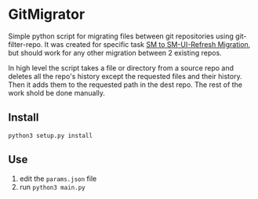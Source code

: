 # GitMigrator
Simple python script for migrating files between git repositories using git-filter-repo.
It was created for specific task [SM to SM-UI-Refresh Migration](https://github.com/redislabsdev/SM-UI-Refresh/blob/develop/automation/readme/file-migration.md), but should work for any other migration between 2 existing repos.

In high level the script takes a file or directory from a source repo and deletes all the repo's history except the requested files and their history.
Then it adds them to the requested path in the dest repo.
The rest of the work shold be done manually.

## Install 
`python3 setup.py install`

## Use
1. edit the `params.json` file
2. run `python3 main.py`
